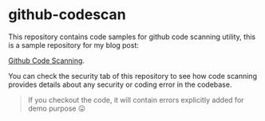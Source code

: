 # github-codescan

This repository contains code samples for github code scanning utility, this is a sample repository for my blog post:

[Github Code Scanning](https://iamninad.com/github-code-scanning/).

You can check the security tab of this repository to see how code scanning provides details about any security or coding error in the codebase.


> If you checkout the code, it will contain errors explicitly added for demo purpose 😛
